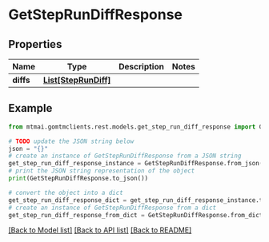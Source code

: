 # GetStepRunDiffResponse


## Properties

Name | Type | Description | Notes
------------ | ------------- | ------------- | -------------
**diffs** | [**List[StepRunDiff]**](StepRunDiff.md) |  | 

## Example

```python
from mtmai.gomtmclients.rest.models.get_step_run_diff_response import GetStepRunDiffResponse

# TODO update the JSON string below
json = "{}"
# create an instance of GetStepRunDiffResponse from a JSON string
get_step_run_diff_response_instance = GetStepRunDiffResponse.from_json(json)
# print the JSON string representation of the object
print(GetStepRunDiffResponse.to_json())

# convert the object into a dict
get_step_run_diff_response_dict = get_step_run_diff_response_instance.to_dict()
# create an instance of GetStepRunDiffResponse from a dict
get_step_run_diff_response_from_dict = GetStepRunDiffResponse.from_dict(get_step_run_diff_response_dict)
```
[[Back to Model list]](../README.md#documentation-for-models) [[Back to API list]](../README.md#documentation-for-api-endpoints) [[Back to README]](../README.md)


